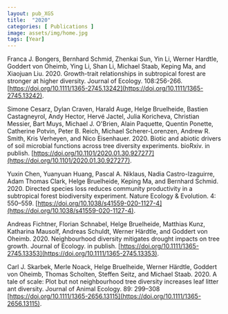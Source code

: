 ```yaml
---
layout: pub_XGS
title:  "2020"
categories: [ Publications ]
image: assets/img/home.jpg
tags: [Year]
---
```

Franca J. Bongers, Bernhard Schmid, Zhenkai Sun, Yin Li, Werner  Hardtle, Goddert von Oheimb, Ying Li, Shan Li, Michael Staab, Keping Ma, and Xiaojuan Liu. 2020. Growth-trait relationships in subtropical forest are stronger at higher diversity. Journal of Ecology. 108:256-266. [https://doi.org/10.1111/1365-2745.13242](https://doi.org/10.1111/1365-2745.13242).

Simone Cesarz, Dylan Craven, Harald Auge, Helge Bruelheide, Bastien Castagneyrol, Andy Hector, Hervé Jactel, Julia Koricheva, Christian Messier, Bart Muys, Michael J. O'Brien, Alain Paquette, Quentin Ponette, Catherine Potvin, Peter B. Reich, Michael Scherer-Lorenzen, Andrew R. Smith, Kris Verheyen, and Nico Eisenhauer. 2020. Biotic and abiotic drivers of soil microbial functions across tree diversity experiments. bioRxiv. in publish. [https://doi.org/10.1101/2020.01.30.927277](https://doi.org/10.1101/2020.01.30.927277).


Yuxin Chen, Yuanyuan Huang, Pascal A. Niklaus, Nadia Castro-Izaguirre, Adam Thomas Clark, Helge Bruelheide, Keping Ma, and Bernhard Schmid. 2020. Directed species loss reduces community productivity in a subtropical forest biodiversity experiment. Nature Ecology & Evolution. 4: 550–559. [https://doi.org/10.1038/s41559-020-1127-4](https://doi.org/10.1038/s41559-020-1127-4).


Andreas Fichtner, Florian Schnabel, Helge Bruelheide, Matthias Kunz, Katharina Mausolf, Andreas Schuldt, Werner Härdtle, and Goddert von Oheimb. 2020. Neighbourhood diversity mitigates drought impacts on tree growth. Journal of Ecology. in publish. [https://doi.org/10.1111/1365-2745.13353](https://doi.org/10.1111/1365-2745.13353).

Carl J. Skarbek, Merle Noack, Helge Bruelheide, Werner Härdtle, Goddert von Oheimb, Thomas Scholten, Steffen Seitz, and Michael Staab. 2020. A tale of scale: Plot but not neighbourhood tree diversity increases leaf litter ant diversity. Journal of Animal Ecology. 89: 299–308 [https://doi.org/10.1111/1365-2656.13115](https://doi.org/10.1111/1365-2656.13115).
